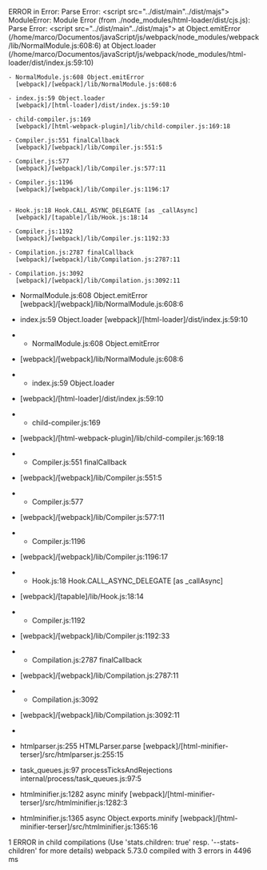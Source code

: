 ERROR in   Error: Parse Error: <script src="../dist/main"../dist/majs">
     </script>
    </body>
    </html> 
    ModuleError: Module Error (from ./node_modules/html-loader/dist/cjs.js):
    Parse Error: <script src="../dist/main"../dist/majs">
     </script>
    </body>
    </html> 
        at Object.emitError (/home/marco/Documentos/javaScript/js/webpack/node_modules/webpack/lib/NormalModule.js:608:6)
        at Object.loader (/home/marco/Documentos/javaScript/js/webpack/node_modules/html-loader/dist/index.js:59:10)
    
    - NormalModule.js:608 Object.emitError
      [webpack]/[webpack]/lib/NormalModule.js:608:6
    
    - index.js:59 Object.loader
      [webpack]/[html-loader]/dist/index.js:59:10
    
    - child-compiler.js:169 
      [webpack]/[html-webpack-plugin]/lib/child-compiler.js:169:18
    
    - Compiler.js:551 finalCallback
      [webpack]/[webpack]/lib/Compiler.js:551:5
    
    - Compiler.js:577 
      [webpack]/[webpack]/lib/Compiler.js:577:11
    
    - Compiler.js:1196 
      [webpack]/[webpack]/lib/Compiler.js:1196:17
    
    
    - Hook.js:18 Hook.CALL_ASYNC_DELEGATE [as _callAsync]
      [webpack]/[tapable]/lib/Hook.js:18:14
    
    - Compiler.js:1192 
      [webpack]/[webpack]/lib/Compiler.js:1192:33
    
    - Compilation.js:2787 finalCallback
      [webpack]/[webpack]/lib/Compilation.js:2787:11
    
    - Compilation.js:3092 
      [webpack]/[webpack]/lib/Compilation.js:3092:11
    
    
  </pre>
  
  - NormalModule.js:608 Object.emitError
    [webpack]/[webpack]/lib/NormalModule.js:608:6
  
  - index.js:59 Object.loader
    [webpack]/[html-loader]/dist/index.js:59:10
  
  - - NormalModule.js:608 Object.emitError
  
  - [webpack]/[webpack]/lib/NormalModule.js:608:6
  
  - - index.js:59 Object.loader
  
  - [webpack]/[html-loader]/dist/index.js:59:10
  
  - - child-compiler.js:169
  
  - [webpack]/[html-webpack-plugin]/lib/child-compiler.js:169:18
  
  - - Compiler.js:551 finalCallback
  
  - [webpack]/[webpack]/lib/Compiler.js:551:5
  
  - - Compiler.js:577
  
  - [webpack]/[webpack]/lib/Compiler.js:577:11
  
  - - Compiler.js:1196
  
  - [webpack]/[webpack]/lib/Compiler.js:1196:17
  
  - - Hook.js:18 Hook.CALL_ASYNC_DELEGATE [as _callAsync]
  
  - [webpack]/[tapable]/lib/Hook.js:18:14
  
  - - Compiler.js:1192
  
  - [webpack]/[webpack]/lib/Compiler.js:1192:33
  
  - - Compilation.js:2787 finalCallback
  
  - [webpack]/[webpack]/lib/Compilation.js:2787:11
  
  - - Compilation.js:3092
  
  - [webpack]/[webpack]/lib/Compilation.js:3092:11
  
  - </pre>
  
  - htmlparser.js:255 HTMLParser.parse
    [webpack]/[html-minifier-terser]/src/htmlparser.js:255:15
  
  - task_queues.js:97 processTicksAndRejections
    internal/process/task_queues.js:97:5
  
  - htmlminifier.js:1282 async minify
    [webpack]/[html-minifier-terser]/src/htmlminifier.js:1282:3
  
  - htmlminifier.js:1365 async Object.exports.minify
    [webpack]/[html-minifier-terser]/src/htmlminifier.js:1365:16
  


1 ERROR in child compilations (Use 'stats.children: true' resp. '--stats-children' for more details)
webpack 5.73.0 compiled with 3 errors in 4496 ms

